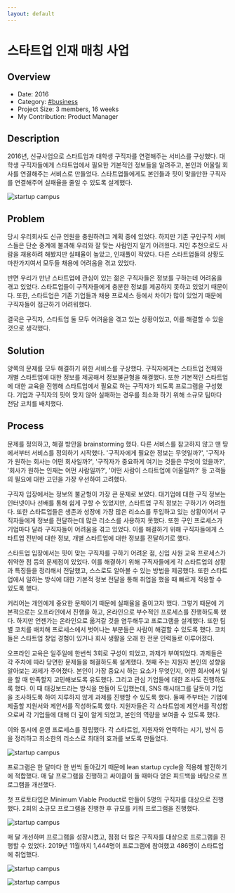 ```yaml
---
layout: default
---
```


# 스타트업 인재 매칭 사업

## Overview

* Date: 2016
* Category: [#business](https://www.google.com/search?q=business)
* Project Size: 3 members, 16 weeks
* My Contribution: Product Manager

## Description

2016년, 신규사업으로 스타트업과 대학생 구직자를 연결해주는 서비스를 구상했다. 
대학생 구직자들에게 스타트업에서 필요한 기본적인 정보들을 알려주고, 본인과 어울릴 회사를 연결해주는 서비스로 만들었다. 
스타트업들에게도 본인들과 핏이 맞을만한 구직자를 연결해주어 실패율을 줄일 수 있도록 설계했다. 

![startup campus]({{"/assets/img/project/startupcampus_1.jpg"}})

## Problem

당시 우리회사도 신규 인원을 충원하려고 계획 중에 있었다. 
하지만 기존 구인구직 서비스들은 단순 중계에 불과해 우리와 잘 맞는 사람인지 알기 어려웠다. 
지인 추천으로도 사람을 채용하려 해봤지만 실패율이 높았고, 인재풀이 작았다. 
다른 스타트업들의 상황도 마찬가지여서 모두들 채용에 어려움을 겪고 있었다. 

반면 우리가 만난 스타트업에 관심이 있는 젊은 구직자들은 정보를 구하는데 어려움을 겪고 있었다. 
스타트업들이 구직자들에게 충분한 정보를 제공하지 못하고 있었기 때문이다. 
또한, 스타트업은 기존 기업들과 채용 프로세스 등에서 차이가 많이 있었기 때문에 구직자들이 접근하기 어려워했다. 

결국은 구직자, 스타트업 둘 모두 어려움을 겪고 있는 상황이었고, 이를 해결할 수 있을 것으로 생각했다. 

## Solution

양쪽의 문제를 모두 해결하기 위한 서비스를 구상했다. 
구직자에게는 스타트업 전체와 개별 스타트업에 대한 정보를 제공해서 정보불균형을 해결했다. 
또한 기본적인 스타트업에 대한 교육을 진행해 스타트업에서 필요로 하는 구직자가 되도록 프로그램을 구성했다. 
기업과 구직자의 핏이 맞지 않아 실패하는 경우를 최소화 하기 위해 소규모 팀마다 전담 코치를 배치했다. 

## Process

문제를 정의하고, 해결 방안을 brainstorming 했다. 
다른 서비스를 참고하지 않고 맨 땅에서부터 서비스를 정의하기 시작했다. 
'구직자에게 필요한 정보는 무엇일까?', '구직자가 원하는 회사는 어떤 회사일까?', '구직자가 중요하게 여기는 것들은 무엇이 있을까?', '회사가 원하는 인재는 어떤 사람일까?', '어떤 사람이 스타트업에 어울릴까?' 등 고객들의 필요에 대한 고민을 가장 우선하여 고려했다. 

구직자 입장에서는 정보의 불균형이 가장 큰 문제로 보였다. 
대기업에 대한 구직 정보는 인터넷이나 선배를 통해 쉽게 구할 수 있었지만, 스타트업 구직 정보는 구하기가 어려웠다. 
또한 스타트업들은 생존과 성장에 가장 많은 리소스를 투입하고 있는 상황이어서 구직자들에게 정보를 전달하는데 많은 리소스를 사용하지 못했다. 
또한 구인 프로세스가 기업마다 달라 구직자들이 어려움을 겪고 있었다. 
이를 해결하기 위해 구직자들에게 스타트업 전반에 대한 정보, 개별 스타트업에 대한 정보를 전달하기로 했다. 

스타트업 입장에서는 핏이 맞는 구직자를 구하기 어려운 점, 신입 사원 교육 프로세스가 취약한 점 등의 문제점이 있었다. 
이를 해결하기 위해 구직자들에게 각 스타트업의 상황과 특징들을 정리해서 전달했고, 스스로도 알아볼 수 있는 방법을 제공했다. 
또한 스타트업에서 일하는 방식에 대한 기본적 정보 전달을 통해 취업을 했을 때 빠르게 적응할 수 있도록 했다. 

커리어는 개인에게 중요한 문제이기 때문에 실패율을 줄이고자 했다. 
그렇기 때문에 기본적으로는 오프라인에서 진행을 하고, 온라인으로 부수적인 프로세스를 진행하도록 했다. 
하지만 언젠가는 온라인으로 옮겨갈 것을 염두해두고 프로그램을 설계했다. 
또한 팀별 코치를 배치해 프로세스에서 벗어나는 부분들은 사람이 해결할 수 있도록 했다. 
코치들은 스타트업 창업 경험이 있거나 회사 생활을 오래 한 전문 인력들로 이루어졌다. 

오프라인 교육은 일주일에 한번씩 3회로 구성이 되었고, 과제가 부여되었다. 
과제들은 각 주차에 따라 당면한 문제들을 해결하도록 설계했다. 
첫째 주는 지원자 본인의 성향을 알아보는 과제가 주어졌다. 
본인이 가장 중요시 하는 요소가 무엇인지, 어떤 회사에서 일을 할 때 만족할지 고민해보도록 유도했다. 
그리고 관심 기업들에 대한 조사도 진행하도록 했다. 
이 때 태깅보드라는 방식을 만들어 도입했는데, SNS 해시태그를 달듯이 기업을 조사하도록 하여 지루하지 않게 과제를 진행할 수 있도록 했다. 
둘째 주부터는 기업에 제출할 지원서와 제안서를 작성하도록 했다. 
지원자들은 각 스타트업에 제안서를 작성함으로써 각 기업들에 대해 더 깊이 알게 되었고, 본인의 역량을 보여줄 수 있도록 했다. 

이와 동시에 운영 프로세스를 정립했다. 
각 스타트업, 지원자와 연락하는 시기, 방식 등을 정리하고 최소한의 리소스로 최대의 효과를 보도록 만들었다. 

![startup campus]({{"/assets/img/project/startupcampus_2.jpg"}})

프로그램은 한 달마다 한 번씩 돌아갔기 때문에 lean startup cycle을 적용해 발전하기에 적합했다. 
매 달 프로그램을 진행하고 싸이클이 돌 때마다 얻은 피드백을 바탕으로 프로그램을 개선했다. 

첫 프로토타입은 Minimum Viable Product로 만들어 5명의 구직자를 대상으로 진행했다. 
2회의 소규모 프로그램을 진행한 후 규모를 키워 프로그램을 진행했다. 

![startup campus]({{"/assets/img/project/startupcampus_3.jpg"}})

매 달 개선하며 프로그램을 성장시켰고, 점점 더 많은 구직자를 대상으로 프로그램을 진행할 수 있었다. 
2019년 11월까지 1,444명이 프로그램에 참여했고 486명이 스타트업에 취업했다.

![startup campus]({{"/assets/img/project/startupcampus_4.jpg"}})

![startup campus]({{"/assets/img/project/startupcampus_5.jpg"}})